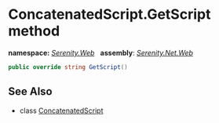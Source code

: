 # ConcatenatedScript.GetScript method
**namespace:** *[Serenity.Web](../../README.md#serenity.web-namespace)*   **assembly**: *[Serenity.Net.Web](../../README.md)*

```csharp
public override string GetScript()
```

## See Also

* class [ConcatenatedScript](../ConcatenatedScript.md)